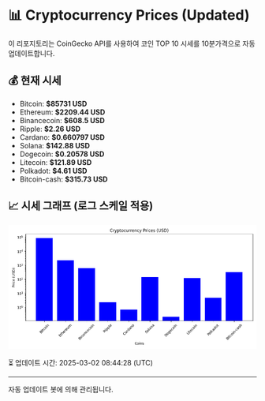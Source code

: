 
# 📊 Cryptocurrency Prices (Updated)

이 리포지토리는 CoinGecko API를 사용하여 코인 TOP 10 시세를 10분가격으로 자동 업데이트합니다.

## 💰 현재 시세
- Bitcoin: **$85731 USD**
- Ethereum: **$2209.44 USD**
- Binancecoin: **$608.5 USD**
- Ripple: **$2.26 USD**
- Cardano: **$0.660797 USD**
- Solana: **$142.88 USD**
- Dogecoin: **$0.20578 USD**
- Litecoin: **$121.89 USD**
- Polkadot: **$4.61 USD**
- Bitcoin-cash: **$315.73 USD**

## 📈 시세 그래프 (로그 스케일 적용)
![Crypto Prices](crypto_prices.png)

⏳ 업데이트 시간: 2025-03-02 08:44:28 (UTC)

---
자동 업데이트 봇에 의해 관리됩니다.
